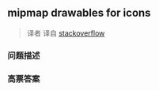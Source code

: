 ## mipmap drawables for icons

> 译者 译自 [stackoverflow](http://stackoverflow.com/questions/23935810/mipmap-drawables-for-icons) 

### 问题描述 

### 高票答案 

